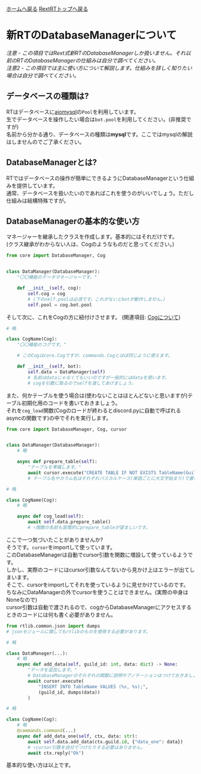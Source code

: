 [ホームへ戻る](/docs/README.md) [RextRTトップへ戻る](README.md)

# 新RTのDatabaseManagerについて
*注意 - この項目ではRext式新RTのDatabaseManagerしか扱いません。それ以前のRTのDatabaseManagerの仕組みは自分で調べてください。*  
*注意2 - この項目では主に使い方について解説します。仕組みを詳しく知りたい場合は自分で調べてください。*

## データベースの種類は?
RTはデータベースに[aiomysql](https://github.com/aio-libs/aiomysql)の`Pool`を利用しています。  
生でデータベースを操作したい場合は`bot.pool`を利用してください。(非推奨ですが)  
名前から分かる通り、データベースの種類は**mysql**です。ここではmysqlの解説はしませんのでご了承ください。

## DatabaseManagerとは?
RTではデータベースの操作が簡単にできるようにDatabaseManagerという仕組みを提供しています。  
通常、データベースを扱いたいのであればこれを使うのがいいでしょう。ただし仕組みは結構特殊ですが。

## DatabaseManagerの基本的な使い方
マネージャーを継承したクラスを作成します。基本的にはそれだけです。  
(クラス継承がわからない人は、Cogのようなものだと思ってください。)

```python
from core import DatabaseManager, Cog


class DataManager(DatabaseManager):
    "〇〇機能のデータマネージャーです。"

    def __init__(self, cog):
        self.cog = cog
        # (下のself.poolは必須です。これがないとbotが動作しません。)
        self.pool = cog.bot.pool
```
そして次に、これをCogの方に紐付けさせます。
(関連項目: [Cogについて](cog.md))
```python
# 略

class CogName(Cog):
    "〇〇機能のコグです。"

    # このCogはcore.Cogですが、commands.Cogとほぼ同じように使えます。

    def __init__(self, bot):
        self.data = DataManager(self)
        # 名前はdataじゃなくてもいいのですが一般的にはdataを使います。
        # cogを引数に取るのでselfを渡してあげましょう。
```
また、何かテーブルを使う場合は(使わないことはほとんどないと思いますが)テーブル初期化用のコードを書いておきましょう。  
それを`cog_load`関数(Cogのロードが終わるとdiscord.pyに自動で呼ばれるasyncの関数です)の中でそれを実行します。
```python
from core import DatabaseManager, Cog, cursor


class DataManager(DatabaseManager):
    # 略

    async def prepare_table(self):
        "テーブルを準備します。"
        await cursor.execute("CREATE TABLE IF NOT EXISTS TableName(GuildId BIGINT, Data JSON)")
        # テーブル名やカラム名はそれぞれパスカルケース(単語ごとに大文字始まり)で書いてください。

# 略

class CogName(Cog):
    # 略

    async def cog_load(self):
        await self.data.prepare_table()
        # ↑関数の名前も習慣的にprepare_tableが望ましいです。
```
ここで一つ気づいたことがありませんか?  
そうです。`cursor`をimportして使っています。  
このDatabaseManagerは自動でcursor引数を関数に増設して使っているようです。  
しかし、実際のコードにはcursor引数なんてないから見かけ上はエラーが出てしまいます。  
そこで、cursorをimportしてそれを使っているように見せかけているのです。  
ちなみにDataManagerの外でcursorを使うことはできません。(実際の中身はNoneなので)  
cursor引数は自動で渡されるので、cogからDatabaseManagerにアクセスするときのコードには何も書く必要がありません。
```python
from rtlib.common.json import dumps
# jsonモジュールに関してもrtlibのものを使用する必要があります。

# 略

class DataManager(...):
    # 略
    async def add_data(self, guild_id: int, data: dict) -> None:
        "データを追加します。"
        # DatabaseManagerのそれぞれの関数に説明やアノテーションはつけておきましょう。
        await cursor.execute(
            "INSERT INTO TableName VALUES (%s, %s);",
            (guild_id, dumps(data))
        )

# 略

class CogName(Cog):
    # 略
    @commands.command(...)
    async def add_data_one(self, ctx, data: str):
        await self.data.add_data(ctx.guild.id, {"data_one": data})
        # ↑cursor引数を自分でつけたりする必要はありません。
        await ctx.reply("Ok")
```
基本的な使い方は以上です。
